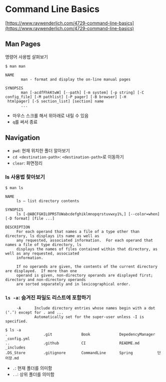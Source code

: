 # Command Line Basics

[https://www.raywenderlich.com/4729-command-line-basics](https://www.raywenderlich.com/4729-command-line-basics)

## Man Pages

명령어 사용법 살펴보기

```
$ man man
```

```
NAME
       man - format and display the on-line manual pages

SYNOPSIS
       man [-acdfFhkKtwW] [--path] [-m system] [-p string] [-C config_file] [-M pathlist] [-P pager] [-B browser] [-H
 htmlpager] [-S section_list] [section] name
       ...
```

- 마우스 스크롤 해서 위아래로 내릴 수 있음
- `q`를 써서 종료

## Navigation

- `pwd`: 현재 위치한 폴더 알아보기
- `cd <destination-path>`: `<destination-path>`로 이동하기
- `clear`: 화면정리

### ls 사용법 찾아보기

```
$ man ls
```

```
NAME
     ls – list directory contents

SYNOPSIS
     ls [-@ABCFGHILOPRSTUWabcdefghiklmnopqrstuvwxy1%,] [--color=when] [-D format] [file ...]

DESCRIPTION
     For each operand that names a file of a type other than directory, ls displays its name as well as
     any requested, associated information.  For each operand that names a file of type directory, ls
     displays the names of files contained within that directory, as well as any requested, associated
     information.

     If no operands are given, the contents of the current directory are displayed.  If more than one
     operand is given, non-directory operands are displayed first; directory and non-directory operands
     are sorted separately and in lexicographical order.
```

### `ls -a`: 숨겨진 파일도 리스트에 포함하기

```
     -A      Include directory entries whose names begin with a dot (‘.’) except for . and ...
             Automatically set for the super-user unless -I is specified.
```

```
$ ls -a
.                .git             Book             DepedencyManager _config.yml
..               .github          CI               README.md        _includes
.DS_Store        .gitignore       CommandLine      Spring           단어장.md
```

- `.`: 현재 폴더를 의미함
- `..`: 상위 폴더를 의미함


